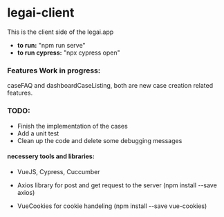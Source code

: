 # legai-client

This is the client side of the legai.app

- **to run:** "npm run serve"
- **to run cypress:** "npx cypress open"

### Features Work in progress:

caseFAQ and dashboardCaseListing, both are new case creation related features.

### TODO:

- Finish the implementation of the cases
- Add a unit test
- Clean up the code and delete some debugging messages

#### necessery tools and libraries:

- VueJS, Cypress, Cuccumber

- Axios library for post and get request to the server (npm install --save axios)

- VueCookies for cookie handeling (npm install --save vue-cookies)
